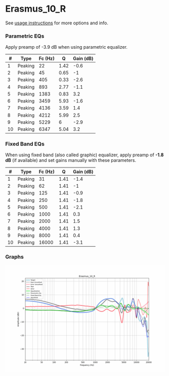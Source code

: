 # Erasmus_10_R
See [usage instructions](https://github.com/jaakkopasanen/AutoEq#usage) for more options and info.

### Parametric EQs
Apply preamp of -3.9 dB when using parametric equalizer.

|   # | Type    |   Fc (Hz) |    Q |   Gain (dB) |
|-----|---------|-----------|------|-------------|
|   1 | Peaking |        22 | 1.42 |        -0.6 |
|   2 | Peaking |        45 | 0.65 |        -1   |
|   3 | Peaking |       405 | 0.33 |        -2.6 |
|   4 | Peaking |       893 | 2.77 |        -1.1 |
|   5 | Peaking |      1383 | 0.83 |         3.2 |
|   6 | Peaking |      3459 | 5.93 |        -1.6 |
|   7 | Peaking |      4136 | 3.59 |         1.4 |
|   8 | Peaking |      4212 | 5.99 |         2.5 |
|   9 | Peaking |      5229 | 6    |        -2.9 |
|  10 | Peaking |      6347 | 5.04 |         3.2 |

### Fixed Band EQs
When using fixed band (also called graphic) equalizer, apply preamp of **-1.8 dB** (if available) and set gains manually with these parameters.

|   # | Type    |   Fc (Hz) |    Q |   Gain (dB) |
|-----|---------|-----------|------|-------------|
|   1 | Peaking |        31 | 1.41 |        -1.4 |
|   2 | Peaking |        62 | 1.41 |        -1   |
|   3 | Peaking |       125 | 1.41 |        -0.9 |
|   4 | Peaking |       250 | 1.41 |        -1.8 |
|   5 | Peaking |       500 | 1.41 |        -2.1 |
|   6 | Peaking |      1000 | 1.41 |         0.3 |
|   7 | Peaking |      2000 | 1.41 |         1.5 |
|   8 | Peaking |      4000 | 1.41 |         1.3 |
|   9 | Peaking |      8000 | 1.41 |         0.4 |
|  10 | Peaking |     16000 | 1.41 |        -3.1 |

### Graphs
![](./Erasmus_10_R.png)
